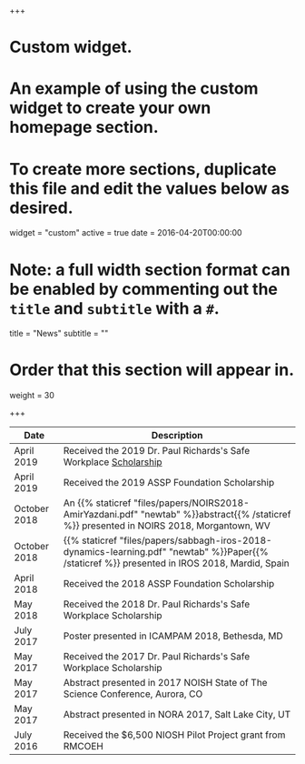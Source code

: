 +++
# Custom widget.
# An example of using the custom widget to create your own homepage section.
# To create more sections, duplicate this file and edit the values below as desired.
widget = "custom"
active = true
date = 2016-04-20T00:00:00

# Note: a full width section format can be enabled by commenting out the `title` and `subtitle` with a `#`.
title = "News"
subtitle = ""

# Order that this section will appear in.
weight = 30

+++

| Date                            | Description                    |
| --------------------------------| ------------------------------ |
|   April 2019      |Received the 2019 Dr. Paul Richards's Safe Workplace [Scholarship](https://ergo.mech.utah.edu/2019/04/18/2019-paul-s-richards-wcf-safe-workplace-scholarship/)
|   April 2019      |Received the 2019 ASSP Foundation Scholarship
|   October 2018|An {{% staticref "files/papers/NOIRS2018-AmirYazdani.pdf" "newtab" %}}abstract{{% /staticref %}} presented in NOIRS 2018, Morgantown, WV|
|   October 2018                       |{{% staticref "files/papers/sabbagh-iros-2018-dynamics-learning.pdf" "newtab" %}}Paper{{% /staticref %}} presented in IROS 2018, Mardid, Spain|
|   April 2018      |Received the 2018 ASSP Foundation Scholarship|
|   May 2018     |Received the 2018 Dr. Paul Richards's Safe Workplace Scholarship|
|   July 2017     |Poster presented in  ICAMPAM 2018, Bethesda, MD|
|   May 2017     |Received the 2017 Dr. Paul Richards's Safe Workplace Scholarship|
|   May 2017     |Abstract presented in 2017 NOISH State of The Science Conference, Aurora, CO|
|   May 2017     |Abstract presented in NORA 2017, Salt Lake City, UT|
|   July 2016     |Received the $6,500 NIOSH Pilot Project grant from RMCOEH|
